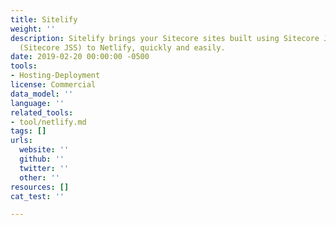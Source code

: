 ```yaml
---
title: Sitelify
weight: ''
description: Sitelify brings your Sitecore sites built using Sitecore JavaScript Services
  (Sitecore JSS) to Netlify, quickly and easily.
date: 2019-02-20 00:00:00 -0500
tools:
- Hosting-Deployment
license: Commercial
data_model: ''
language: ''
related_tools:
- tool/netlify.md
tags: []
urls:
  website: ''
  github: ''
  twitter: ''
  other: ''
resources: []
cat_test: ''

---
```

